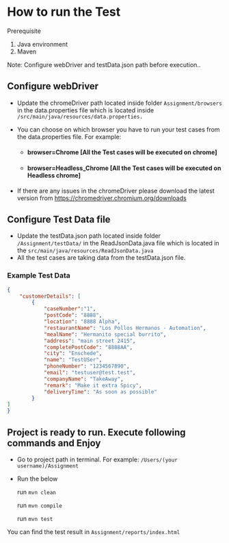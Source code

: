 # How to run the Test

Prerequisite

1. Java environment
2. Maven

Note: Configure webDriver and testData.json path before execution..

## Configure webDriver

* Update the chromeDriver path located inside folder `Assignment/browsers` in the data.properties file which is located inside 
  `/src/main/java/resources/data.properties.`

* You can choose on which browser you have to run your test cases from the data.properties file.
 For example: 
    *  #### browser=Chrome          [All the Test cases will be executed on chrome]
    *  #### browser=Headless_Chrome [All the Test cases will be executed on Headless chrome]
 
* If there are any issues in the chromeDriver please download the latest version from https://chromedriver.chromium.org/downloads


## Configure Test Data file

 * Update the testData.json path located inside folder `/Assignment/testData/` in the ReadJsonData.java file which is located in the 
      `src/main/java/resources/ReadJsonData.java`
 * All the test cases are taking data from the testData.json file.  

### Example Test Data
```json
{
	"customerDetails": [
		{
		    "caseNumber":"1",
			"postCode": "8888",
			"location": "8888 Alpha",
			"restaurantName": "Los Pollos Hermanos - Automation",
			"mealName": "Hermanito special burrito",
			"address": "main street 2415",
			"completePostCode": "8888AA",
			"city": "Enschede",
			"name": "TestUSer",
			"phoneNumber": "1234567890",
			"email": "testuser@test.test",
			"companyName": "TakeAway",
			"remark": "Make it extra Spicy",
			"deliveryTime": "As soon as possible"
		}
]
}

```

## Project is ready to run. Execute following commands and Enjoy
 * Go to project path in terminal. For example: `/Users/(your username)/Assignment`
* Run the below

  run `mvn clean`

  run `mvn compile`

  run `mvn test`


You can find the test result in `Assignment/reports/index.html`


